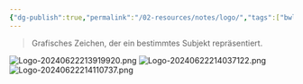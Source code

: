 ```yaml
---
{"dg-publish":true,"permalink":"/02-resources/notes/logo/","tags":["bwl"],"noteIcon":"","updated":"2024-06-24T08:55:44.343+02:00"}
---
```


> Grafisches Zeichen, der ein bestimmtes Subjekt repräsentiert.

![Logo-20240622213919920.png](/img/user/02%20-%20RESOURCES/Files/Logo-20240622213919920.png)
![Logo-20240622214037122.png](/img/user/02%20-%20RESOURCES/Files/Logo-20240622214037122.png)
![Logo-20240622214110737.png](/img/user/02%20-%20RESOURCES/Files/Logo-20240622214110737.png)